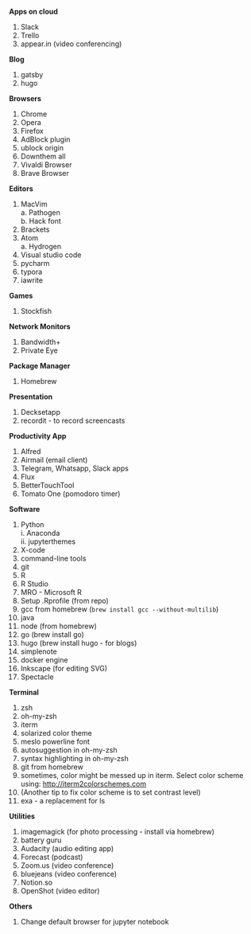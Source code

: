 **Apps on cloud**

1. Slack
2. Trello  
3. appear.in (video conferencing)  

**Blog**

1. gatsby  
2. hugo

**Browsers**

1. Chrome
2. Opera
3. Firefox
4. AdBlock plugin
5. ublock origin
6. Downthem all
7. Vivaldi Browser
8. Brave Browser

**Editors**

1. MacVim  
    a. Pathogen  
    b. Hack font
2. Brackets
3. Atom     
    a. Hydrogen
4. Visual studio code
5. pycharm
6. typora  
7. iawrite  



**Games**

1. Stockfish

**Network Monitors**

1. Bandwidth+
2. Private Eye


**Package Manager**

1. Homebrew

**Presentation**

1. Decksetapp
2. recordit - to record screencasts

**Productivity App**

1. Alfred
2. Airmail (email client)
3. Telegram, Whatsapp, Slack apps
4. Flux   
5. BetterTouchTool   
6. Tomato One (pomodoro timer)  



**Software**

1. Python  
    i. Anaconda    
    ii. jupyterthemes    
2. X-code
3. command-line tools
4. git
5. R
6. R Studio 
7. MRO - Microsoft R
8. Setup .Rprofile (from repo)
9. gcc from homebrew (`brew install gcc --without-multilib`)   
10. java
11. node (from homebrew)
12. go (brew install go)
13. hugo (brew install hugo - for blogs)  
14. simplenote   
15. docker engine   
16. Inkscape (for editing SVG)
17. Spectacle




**Terminal**

1. zsh
2. oh-my-zsh
3. iterm
4. solarized color theme
5. meslo powerline font
6. autosuggestion in oh-my-zsh
7. syntax highlighting in oh-my-zsh
6. git from homebrew
7. sometimes, color might be messed up in iterm. Select color scheme using: http://iterm2colorschemes.com
8. (Another tip to fix color scheme is to set contrast level)  
9. exa - a replacement for ls  


**Utilities**

1. imagemagick (for photo processing - install via homebrew)
2. battery guru
3. Audacity (audio editing app)  
4. Forecast (podcast)   
5. Zoom.us (video conference)
6. bluejeans (video conference)
7. Notion.so 
8. OpenShot (video editor)

**Others**  

1. Change default browser for jupyter notebook  

